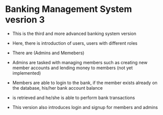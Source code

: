 # Banking Management System vesrion 3
- This is the third and more advanced banking system version
- Here, there is introduction of users, users with different roles
- There are (Admins and Memebers)
- Admins are tasked with managing members such as creating new member accounts and lending money to members (not yet implemented)
- Members are able to login to the bank, if the member exists already on the database, his/her bank account balance
- is retrieved and he/she is able to perform bank transactions

- This version also introduces login and signup for members and admins
